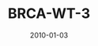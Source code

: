 ---
title: BRCA-WT-3
image: https://www.cycif.org/assets/img/mehta-2020/BRCA-WT-3.jpg
date: '2010-01-03'
minerva_link: https://www.cycif.org/data/mehta-2020/osd-BRCA-WT-3.html
info_link: https://www.cycif.org/data/mehta-2020/index.html
show_page_link: false
---